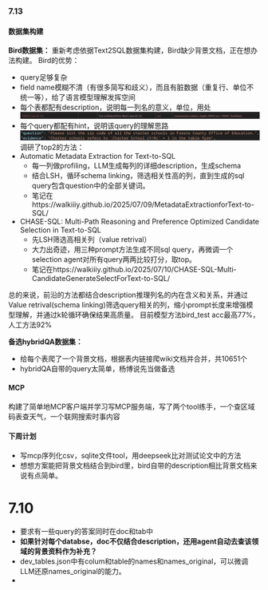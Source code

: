 ### 7.13
#### 数据集构建
**Bird数据集：**
重新考虑依据Text2SQL数据集构建，Bird缺少背景文档，正在想办法构建。
Bird的优势：
- query足够复杂
- field name模糊不清（有很多简写和歧义），而且有脏数据（重复行、单位不统一等），给了语言模型理解发挥空间
- 每个表都配有description，说明每一列名的意义，单位，用处
![bird_description](bird_description.png)
- 每个query都配有hint，说明该query的理解思路
![bird_hint](bird_hint.png)
调研了top2的方法：
- Automatic Metadata Extraction for Text-to-SQL
  - 每一列做profiling，LLM生成每列的详细description，生成schema
  - 结合LSH，循环schema linking，筛选相关性高的列，直到生成的sql query包含question中的全部关键词。
  - 笔记在https://walkiiiy.github.io/2025/07/09/MetadataExtractionforText-to-SQL/
- CHASE-SQL: Multi-Path Reasoning and Preference Optimized Candidate Selection in Text-to-SQL
  - 先LSH筛选高相关列（value retrival）
  - 大力出奇迹，用三种prompt方法生成不同sql query，再微调一个selection agent对所有query两两比较打分，取top。
  - 笔记在https://walkiiiy.github.io/2025/07/10/CHASE-SQL-Multi-CandidateGenerateSelectForText-to-SQL/

总的来说，前沿的方法都结合description推理列名的内在含义和关系，并通过Value retrival(schema linking)筛选query相关的列，缩小prompt长度来增强模型理解，并通过k轮循环确保结果高质量。
目前模型方法bird_test acc最高77%，人工方法92%

**备选hybridQA数据集：**
- 给每个表爬了一个背景文档，根据表内链接爬wiki文档并合并，共10651个
- hybridQA自带的query太简单，杨博说先当做备选
#### MCP
构建了简单地MCP客户端并学习写MCP服务端，写了两个tool练手，一个查区域码表查天气，一个联网搜索时事内容
#### 下周计划
- 写mcp序列化csv，sqlite文件tool，用deepseek比对测试论文中的方法
- 想想方案能把背景文档结合到bird里，bird自带的description相比背景文档来说有点简单。


# 7.10
- 要求有一些query的答案同时在doc和tab中
- **如果针对每个databse，doc不仅结合description，还用agent自动去查该领域的背景资料作为补充？**
- dev_tables.json中有colum和table的names和names_original，可以微调LLM还原names_original的能力。
- 